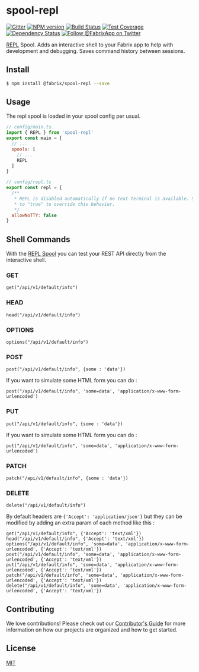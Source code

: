 # spool-repl

[![Gitter][gitter-image]][gitter-url]
[![NPM version][npm-image]][npm-url]
[![Build Status][ci-image]][ci-url]
[![Test Coverage][coverage-image]][coverage-url]
[![Dependency Status][daviddm-image]][daviddm-url]
[![Follow @FabrixApp on Twitter][twitter-image]][twitter-url]

[REPL](https://nodejs.org/api/repl.html) Spool. Adds an interactive shell to your Fabrix app to help with
development and debugging. Saves command history between sessions.

## Install
```sh
$ npm install @fabrix/spool-repl --save
```

## Usage
The repl spool is loaded in your spool config per usual.

```js
// config/main.ts
import { REPL } from 'spool-repl'
export const main = {
  // ...
  spools: [
    // ...
    REPL
  ]
}
```

```js
// config/repl.ts
export const repl = {
  /**
   * REPL is disabled automatically if no text terminal is available. Set
   * to "true" to override this behavior.
   */
  allowNoTTY: false
}
```

## Shell Commands
With the [REPL Spool](https://github.com/fabrix-app/spool-repl) you can test your REST API directly from the interactive shell.

### GET 
`get("/api/v1/default/info")`

### HEAD 
`head("/api/v1/default/info")`

### OPTIONS 
`options("/api/v1/default/info")`

### POST
`post("/api/v1/default/info", {some : 'data'})`

If you want to simulate some HTML form you can do : 

`post("/api/v1/default/info", 'some=data', 'application/x-www-form-urlencoded')`
### PUT 
`put("/api/v1/default/info", {some : 'data'})`

If you want to simulate some HTML form you can do : 

`put("/api/v1/default/info", 'some=data', 'application/x-www-form-urlencoded')`

### PATCH 
`patch("/api/v1/default/info", {some : 'data'})`

### DELETE 
`delete("/api/v1/default/info")`

By default headers are `{'Accept': 'application/json'}` but they can be modified by adding an extra param of each method like this :

```
get("/api/v1/default/info", {'Accept': 'text/xml'})
head("/api/v1/default/info", {'Accept': 'text/xml'})
options("/api/v1/default/info", 'some=data', 'application/x-www-form-urlencoded', {'Accept': 'text/xml'})
post("/api/v1/default/info", 'some=data', 'application/x-www-form-urlencoded', {'Accept': 'text/xml'})
put("/api/v1/default/info", 'some=data', 'application/x-www-form-urlencoded', {'Accept': 'text/xml'})
patch("/api/v1/default/info", 'some=data', 'application/x-www-form-urlencoded', {'Accept': 'text/xml'})
delete("/api/v1/default/info", 'some=data', 'application/x-www-form-urlencoded', {'Accept': 'text/xml'})
```

## Contributing
We love contributions! Please check out our [Contributor's Guide](https://github.com/fabrix-app/fabrix/blob/master/.github/CONTRIBUTING.md) for more
information on how our projects are organized and how to get started.

## License
[MIT](https://github.com/fabrix-app/spool-repl/blob/master/LICENSE)

[npm-image]: https://img.shields.io/npm/v/spool-repl.svg?style=flat-square
[npm-url]: https://npmjs.org/package/spool-repl
[ci-image]: https://img.shields.io/circleci/project/github/fabrix-app/spool-repl/master.svg
[ci-url]: https://circleci.com/gh/fabrix-app/spool-repl/tree/master
[daviddm-image]: http://img.shields.io/david/fabrix-app/spool-repl.svg?style=flat-square
[daviddm-url]: https://david-dm.org/fabrix-app/spool-repl
[gitter-image]: http://img.shields.io/badge/+%20GITTER-JOIN%20CHAT%20%E2%86%92-1DCE73.svg?style=flat-square
[gitter-url]: https://gitter.im/fabrix-app/fabrix
[twitter-image]: https://img.shields.io/twitter/follow/FabrixApp.svg?style=social
[twitter-url]: https://twitter.com/FabrixApp
[coverage-image]: https://img.shields.io/codeclimate/coverage/github/fabrix-app/spool-repl.svg?style=flat-square
[coverage-url]: https://codeclimate.com/github/fabrix-app/spool-repl/coverage
